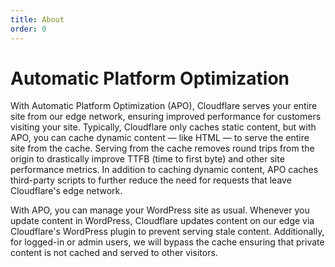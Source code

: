 ```yaml
---
title: About
order: 0
---
```


# Automatic Platform Optimization

With Automatic Platform Optimization (APO), Cloudflare serves your entire site from our edge network, ensuring improved performance for customers visiting your site. Typically, Cloudflare only caches static content, but with APO, you can cache dynamic content — like HTML — to serve the entire site from the cache. Serving from the cache removes round trips from the origin to drastically improve TTFB (time to first byte) and other site performance metrics. In addition to caching dynamic content, APO caches third-party scripts to further reduce the need for requests that leave Cloudflare's edge network.

With APO, you can manage your WordPress site as usual. Whenever you update content in WordPress, Cloudflare updates content on our edge via Cloudflare's WordPress plugin to prevent serving stale content. Additionally, for logged-in or admin users, we will bypass the cache ensuring that private content is not cached and served to other visitors.
